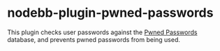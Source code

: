# nodebb-plugin-pwned-passwords

This plugin checks user passwords against the [Pwned Passwords](https://haveibeenpwned.com/Passwords) database, and prevents pwned passwords from being used.
